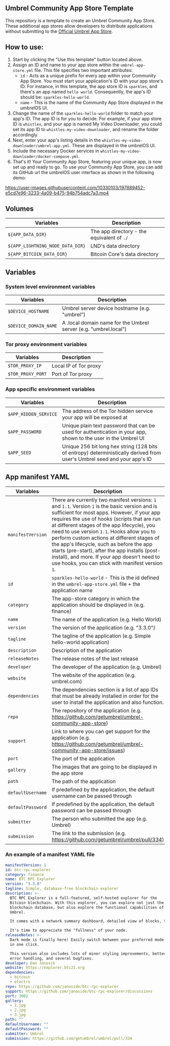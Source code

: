 ## Umbrel Community App Store Template

This repository is a template to create an Umbrel Community App Store. These additional app stores allow developers to distribute applications without submitting to the [Official Umbrel App Store](https://github.com/getumbrel/umbrel-apps).

## How to use:

1. Start by clicking the "Use this template" button located above.
2. Assign an ID and name to your app store within the `umbrel-app-store.yml` file. This file specifies two important attributes:
    - `id` - Acts as a unique prefix for every app within your Community App Store. You must start your application's ID with your app store's ID. For instance, in this template, the app store ID is `sparkles`, and there's an app named `hello world`. Consequently, the app's ID should be: `sparkles-hello-world`.
    - `name` - This is the name of the Community App Store displayed in the umbrelOS UI.
3. Change the name of the `sparkles-hello-world` folder to match your app's ID. The app ID is for you to decide. For example, if your app store ID is `whistles`, and your app is named My Video Downloader, you could set its app ID to `whistles-my-video-downloader`, and rename the folder accordingly.
4. Next, enter your app's listing details in the `whistles-my-video-downloader/umbrel-app.yml`. These are displayed in the umbrelOS UI.
5. Include the necessary Docker services in `whistles-my-video-downloader/docker-compose.yml`.
6. That's it! Your Community App Store, featuring your unique app, is now set up and ready to go. To use your Community App Store, you can add its GitHub url the umbrelOS user interface as shown in the following demo:


https://user-images.githubusercontent.com/10330103/197889452-e5cd7e96-3233-4a09-b475-94b754adc7a3.mp4
## Volumes

| Variables | Description |
| --- | --- |
| `${APP_DATA_DIR}` | The app directory - the equivalent of `./` | example: `${APP_DATA_DIR}/foo:/foo` |
| `${APP_LIGHTNING_NODE_DATA_DIR}` |  LND's data directory |
| `${APP_BITCOIN_DATA_DIR}` |  Bitcoin Core's data directory |

## Variables
### System level environment variables
| Variables | Description |
| --- | --- |
| `$DEVICE_HOSTNAME` | Umbrel server device hostname (e.g. "umbrel") |
| `$DEVICE_DOMAIN_NAME` | A .local domain name for the Umbrel server (e.g. "umbrel.local") |

### Tor proxy environment variables
| Variables | Description |
| --- | --- |
| `$TOR_PROXY_IP` | Local IP of Tor proxy |
| `$TOR_PROXY_PORT` | Port of Tor proxy |

### App specific environment variables
| Variables | Description |
| --- | --- |
| `$APP_HIDDEN_SERVICE` | The address of the Tor hidden service your app will be exposed at |
| `$APP_PASSWORD` | Unique plain text password that can be used for authentication in your app, shown to the user in the Umbrel UI |
| `$APP_SEED` | Unique 256 bit long hex string (128 bits of entropy) deterministically derived from user's Umbrel seed and your app's ID |

## App manifest YAML

| Variables | Description |
| --- | --- |
| `manifestVersion` | There are currently two manifest versions: `1` and `1.1`. Version `1` is the basic version and is sufficient for most apps. However, if your app requires the use of hooks (scripts that are run at different stages of the app lifecycle), you need to use version `1.1`. Hooks allow you to perform custom actions at different stages of the app's lifecycle, such as before the app starts (pre-start), after the app installs (post-install), and more. If your app doesn't need to use hooks, you can stick with manifest version `1`. |
| `id` | `sparkles-hello-world` - This is the id defined in the `umbrel-app-store.yml` file + the application name |
| `category` | The app-store category in which the application should be displayed in (e.g. finance) |
| `name` | The name of the application (e.g. Hello World) |
| `version` | The version of the application (e.g. "3.3.0") |
| `tagline` | The tagline of the application (e.g. Simple hello-world application) |
| `description` | Description of the application |
| `releaseNotes` | The release notes of the last release |
| `developer` | The developer of the application (e.g. Umbrel) |
| `website` | The website of the application (e.g. umbrel.com) |
| `dependencies` | The dependencies section is a list of app IDs that must be already installed in order for the user to install the application and also function. |
| `repo` | The repository of the application (e.g. https://github.com/getumbrel/umbrel-community-app-store) |
| `support` | Link to where you can get support for the application (e.g. https://github.com/getumbrel/umbrel-community-app-store/issues) |
| `port` | The port of the application |
| `gallery` | The images that are going to be displayed in the app store |
| `path` | The path of the application |
| `defaultUsername` | If predefined by the application, the default username can be passed through |
| `defaultPassword` | If predefined by the application, the default password can be passed through  |
| `submitter` | The person who submitted the app (e.g. Umbrel) |
| `submission` | The link to the submission (e.g. https://github.com/getumbrel/umbrel/pull/334) |

### An example of a manifest YAML file
```yaml
manifestVersion: 1
id: btc-rpc-explorer
category: finance
name: BTC RPC Explorer
version: "3.3.0"
tagline: Simple, database-free blockchain explorer
description: >-
  BTC RPC Explorer is a full-featured, self-hosted explorer for the
  Bitcoin blockchain. With this explorer, you can explore not just the
  blockchain database, but also explore the functional capabilities of your
  Umbrel.

  It comes with a network summary dashboard, detailed view of blocks, transactions, addresses, along with analysis tools for viewing stats on miner activity, mempool summary, with fee, size, and age breakdowns. You can also search by transaction ID, block hash/height, and addresses.

  It's time to appreciate the "fullness" of your node.
releaseNotes: >-
  Dark mode is finally here! Easily switch between your preferred mode
  in one click.

  This version also includes lots of minor styling improvements, better
  error handling, and several bugfixes.
developer: Dan Janosik
website: https://explorer.btc21.org
dependencies:
  - bitcoin
  - electrs
repo: https://github.com/janoside/btc-rpc-explorer
support: https://github.com/janoside/btc-rpc-explorer/discussions
port: 3002
gallery:
  - 1.jpg
  - 2.jpg
  - 3.jpg
path: ""
defaultUsername: ""
defaultPassword: ""
submitter: Umbrel
submission: https://github.com/getumbrel/umbrel/pull/334
```
